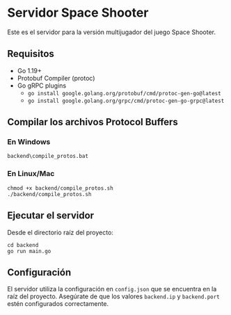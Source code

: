 # Servidor Space Shooter

Este es el servidor para la versión multijugador del juego Space Shooter.

## Requisitos

- Go 1.19+
- Protobuf Compiler (protoc)
- Go gRPC plugins
  - `go install google.golang.org/protobuf/cmd/protoc-gen-go@latest`
  - `go install google.golang.org/grpc/cmd/protoc-gen-go-grpc@latest`

## Compilar los archivos Protocol Buffers

### En Windows

```
backend\compile_protos.bat
```

### En Linux/Mac

```
chmod +x backend/compile_protos.sh
./backend/compile_protos.sh
```

## Ejecutar el servidor

Desde el directorio raíz del proyecto:

```
cd backend
go run main.go
```

## Configuración

El servidor utiliza la configuración en `config.json` que se encuentra en la raíz del proyecto. Asegúrate de que los valores `backend.ip` y `backend.port` estén configurados correctamente.
